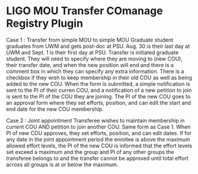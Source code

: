 # LIGO MOU Transfer COmanage Registry Plugin

Case 1 : Transfer from simple MOU to simple MOU
Graduate student graduates from UWM and gets post-doc at PSU. Aug. 30 is their last day at UWM and Sept. 1 is their first day at PSU.
Transfer is initiated graduate student. They will need to specify where they are moving to (new COU), their transfer date, and when the new position will end and there is a comment box in which they can specify any extra information. There is a checkbox if they wish to keep membership in their old COU as well as being added to the new COU. When the form is submitted, a simple notification is sent to the PI of their curren COU, and a notification of a new petition to join is sent to the PI of the COU they are joining. The PI of the new COU goes to an approval form where they set efforts, position, and can edit the start and end date for the new COU membership. 

Case 2 : Joint appointment 
Transferee wishes to maintain membership in current COU AND petition to join another COU. Same form as Case 1. When PI of new COU approves, 
they set efforts, position, and can edit dates. If for any date in the joint appointment period the enrollee is above the maximum allowed effort levels, the PI of the new COU is informed that the effort levels set exceed a maximum and the group and PI of any other groups the transferee belongs to and the transfer cannot be approved until total effort across all groups is at or below the maximum.

